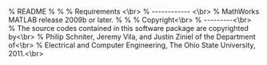 % README
% 
%
% Requirements <\br>
% ------------ <\br>
% MathWorks MATLAB release 2009b or later.
%
% 
% Copyright<\br>
% ---------<\br>
% The source codes contained in this software package are copyrighted by<\br>
% Philip Schniter, Jeremy Vila, and Justin Ziniel of the Department of<\br>
% Electrical and Computer Engineering, The Ohio State University, 2011.<\br>

